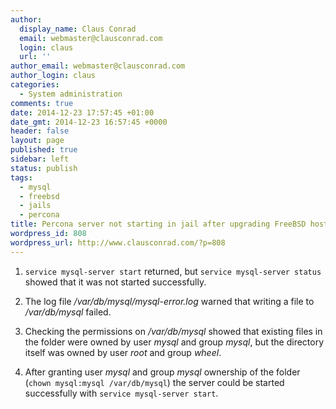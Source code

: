 ```yaml
---
author:
  display_name: Claus Conrad
  email: webmaster@clausconrad.com
  login: claus
  url: ''
author_email: webmaster@clausconrad.com
author_login: claus
categories:
  - System administration
comments: true
date: 2014-12-23 17:57:45 +01:00
date_gmt: 2014-12-23 16:57:45 +0000
header: false
layout: page
published: true
sidebar: left
status: publish
tags:
  - mysql
  - freebsd
  - jails
  - percona
title: Percona server not starting in jail after upgrading FreeBSD host from 9.2 to 9.3
wordpress_id: 808
wordpress_url: http://www.clausconrad.com/?p=808
---
```

1. `service mysql-server start` returned, but `service mysql-server status` showed that it was not started successfully.

2. The log file _/var/db/mysql/mysql-error.log_ warned that writing a file to _/var/db/mysql_ failed.

3. Checking the permissions on _/var/db/mysql_ showed that existing files in the folder were owned by user _mysql_ and group _mysql_, but the directory itself was owned by user _root_ and group _wheel_.

4. After granting user _mysql_ and group _mysql_ ownership of the folder (`chown mysql:mysql /var/db/mysql`) the server could be started successfully with `service mysql-server start`.
